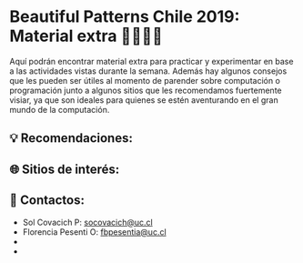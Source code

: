 # **Beautiful Patterns Chile 2019:** Material extra 👨‍💻👩‍💻

Aquí podrán encontrar material extra para practicar y experimentar en base a las actividades vistas durante la semana. Además hay algunos consejos que les pueden ser útiles al momento de parender sobre computación o programación junto a algunos sitios que les recomendamos fuertemente visiar, ya que son ideales para quienes se estén aventurando en el gran mundo de la computación.

## 💡 Recomendaciones:
## 🌐 Sitios de interés:
## 📇 Contactos:
* Sol Covacich P: socovacich@uc.cl
* Florencia Pesenti O: fbpesentia@uc.cl
* 
*
